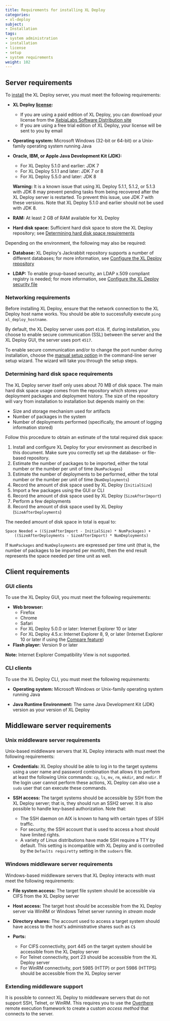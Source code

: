```yaml
---
title: Requirements for installing XL Deploy
categories:
- xl-deploy
subject:
- Installation
tags:
- system administration
- installation
- license
- setup
- system requirements
weight: 102
---
```


## Server requirements

To [install](/xl-deploy/how-to/install-xl-deploy.html) the XL Deploy server, you must meet the following requirements:

* **XL Deploy [license](/xl-deploy/concept/xl-deploy-licensing.html):**
    * If you are using a paid edition of XL Deploy, you can download your license from the [XebiaLabs Software Distribution site](https://dist.xebialabs.com)
    * If you are using a free trial edition of XL Deploy, your license will be sent to you by email

* **Operating system:** Microsoft Windows (32-bit or 64-bit) or a Unix-family operating system running Java

* **Oracle, IBM, or Apple Java Development Kit (JDK):**
    * For XL Deploy 5.1.0 and earlier: JDK 7
    * For XL Deploy 5.1.1 and later: JDK 7 or 8
    * For XL Deploy 5.5.0 and later: JDK 8

    **Warning:** It is a known issue that using XL Deploy 5.1.1, 5.1.2, or 5.1.3 with JDK 8 may prevent pending tasks from being recovered after the XL Deploy server is restarted. To prevent this issue, use JDK 7 with these versions. Note that XL Deploy 5.1.0 and earlier should not be used with JDK 8.

* **RAM:** At least 2 GB of RAM available for XL Deploy

* **Hard disk space:** Sufficient hard disk space to store the XL Deploy repository; see [Determining hard disk space requirements](#determining-hard-disk-space-requirements)

Depending on the environment, the following may also be required:

* **Database:** XL Deploy's Jackrabbit repository supports a number of different databases; for more information, see [Configure the XL Deploy repository](/xl-deploy/how-to/configure-the-xl-deploy-repository.html)

* **LDAP:** To enable group-based security, an LDAP x.509 compliant registry is needed; for more information, see [Configure the XL Deploy security file](/xl-deploy/how-to/configure-the-xl-deploy-security-file.html)

### Networking requirements

Before installing XL Deploy, ensure that the network connection to the XL Deploy host name works. You should be able to successfully execute `ping xl_deploy_hostname`.

By default, the XL Deploy server uses port `4516`. If, during installation, you choose to enable secure communication (SSL) between the server and the XL Deploy GUI, the server uses port `4517`.

To enable secure communication and/or to change the port number during installation, choose the [manual setup option](https://docs.xebialabs.com/xl-deploy/how-to/install-xl-deploy.html#manual-setup) in the command-line server setup wizard. The wizard will take you through the setup steps.

### Determining hard disk space requirements

The XL Deploy server itself only uses about 70 MB of disk space. The main hard disk space usage comes from the repository which stores your deployment packages and deployment history. The size of the repository will vary from installation to installation but depends mainly on the:

* Size and storage mechanism used for artifacts
* Number of packages in the system
* Number of deployments performed (specifically, the amount of logging information stored)

Follow this procedure to obtain an estimate of the total required disk space:

1. Install and configure XL Deploy for your environment as described in this document. Make sure you correctly set up the database- or file-based repository.
1. Estimate the number of packages to be imported, either the total number or the number per unit of time (`NumPackages`)
1. Estimate the number of deployments to be performed, either the total number or the number per unit of time (`NumDeployments`)
1. Record the amount of disk space used by XL Deploy (`InitialSize`)
1. Import a few packages using the GUI or CLI
1. Record the amount of disk space used by XL Deploy (`SizeAfterImport`)
1. Perform a few deployments
1. Record the amount of disk space used by XL Deploy (`SizeAfterDeployments`)

The needed amount of disk space in total is equal to:

    Space Needed = ((SizeAfterImport - InitialSize) * NumPackages) +
        ((SizeAfterDeployments - SizeAfterImport) * NumDeployments)

If `NumPackages` and `NumDeployments` are expressed per time unit (that is, the number of packages to be imported per month), then the end result represents the space needed per time unit as well.

## Client requirements

### GUI clients

To use the XL Deploy GUI, you must meet the following requirements:

* **Web browser:**
	* Firefox
	* Chrome
	* Safari
	* For XL Deploy 5.0.0 or later: Internet Explorer 10 or later
	* For XL Deploy 4.5.x: Internet Explorer 8, 9, or later (Internet Explorer 10 or later if using the [Compare feature](/xl-deploy/how-to/compare-configuration-items.html))
* **Flash player:** Version 9 or later

**Note:** Internet Explorer Compatibility View is not supported.

### CLI clients

To use the XL Deploy CLI, you must meet the following requirements:

* **Operating system:** Microsoft Windows or Unix-family operating system running Java

* **Java Runtime Environment:** The same Java Development Kit (JDK) version as your version of XL Deploy

## Middleware server requirements

### Unix middleware server requirements

Unix-based middleware servers that XL Deploy interacts with must meet the following requirements:

* **Credentials:** XL Deploy should be able to log in to the target systems using a user name and password combination that allows it to perform at least the following Unix commands: `cp`, `ls`, `mv`, `rm`, `mkdir`, and `rmdir`. If the login user cannot perform these actions, XL Deploy can also use a `sudo` user that can execute these commands.

* **SSH access:** The target systems should be accessible by SSH from the XL Deploy server; that is, they should run an SSH2 server. It is also possible to handle key-based authorization. Note that:
    * The SSH daemon on AIX is known to hang with certain types of SSH traffic.
    * For security, the SSH account that is used to access a host should have limited rights.
    * A variety of Linux distributions have made SSH require a TTY by default. This setting is incompatible with XL Deploy and is controlled by the `Defaults requiretty` setting in the `sudoers` file.

### Windows middleware server requirements

Windows-based middleware servers that XL Deploy interacts with must meet the following requirements:

* **File system access:** The target file system should be accessible via CIFS from the XL Deploy server

* **Host access:** The target host should be accessible from the XL Deploy server via WinRM or Windows Telnet server running in _stream mode_

* **Directory shares:** The account used to access a target system should have access to the host's administrative shares such as `C$`

* **Ports:**
    * For CIFS connectivity, port 445 on the target system should be accessible from the XL Deploy server
    * For Telnet connectivity, port 23 should be accessible from the XL Deploy server
    * For WinRM connectivity, port 5985 (HTTP) or port 5986 (HTTPS) should be accessible from the XL Deploy server

### Extending middleware support

It is possible to connect XL Deploy to middleware servers that do not support SSH, Telnet, or WinRM. This requires you to use the [Overthere](https://github.com/xebialabs/overthere) remote execution framework to create a custom _access method_ that connects to the server.
